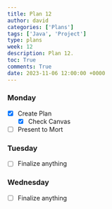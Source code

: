 ```yaml
---
title: Plan 12
author: david
categories: ['Plans']
tags: ['Java', 'Project']
type: plans
week: 12
description: Plan 12.
toc: True
comments: True
date: 2023-11-06 12:00:00 +0000
---
```


### Monday

- [x] Create Plan
  + [x] Check Canvas
- [ ] Present to Mort

### Tuesday

- [ ] Finalize anything

### Wednesday

- [ ] Finalize anything